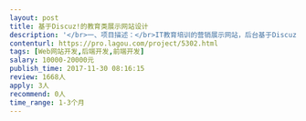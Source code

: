 ```yaml
---                
layout: post       
title: 基于Discuz!的教育类展示网站设计           
description: '</br>一、项目描述：</br>IT教育培训的营销展示网站，后台基于Discuz!，前台所有页面需要使用H5+CSS3打造能够自适应的首页（自适应PC+Pad+Phone，以及不同主流分辨率）。后台可以控制绝大多数的主要功能（部分高度独立且不常修改的板块可以接受直接修改网页源码）。要求网站具备很好的做SEO优化的基础，利于推广营销以及搜索引擎爬虫的抓取。要求具有营销及消费心理学基础的设计团队参与设计页面，有能力在必要的时间及节点提出简单的相关建议。</br></br>二、主要功能点：</br>正在运营的网站：www.15pb.com.cn</br>【首页】：庄重、酷炫、主题突出，必须具备“开班时间”、“就业快报”、“学员反馈”这三个模块，其他可自由发挥；</br>【机构介绍】：请参考现有网站的机构介绍（参考模块及部分设计）</br>【教育产品】：需要以较好的创意体现出我们目前的课程</br>【学生园地】：学生作品、学员感言、学员风采、拼搏名人榜、班级动态、校园新闻</br>【新闻报道】：官方公告、媒体报道、行业动态</br>【技术分享】：原创文章、原创视频、学员分享</br>【校企合作】：请参考原网站校企合作</br>｛着陆页｝：</br>1. C语言基础班 动态响应式着陆页</br>2. 全栈软件安全精英班 动态响应式着陆页</br>3. 信息安全培训就业 动态响应式着陆页</br></br>｛论坛｝：</br>有一个能够与整个站点风格相符的样式模板。</br></br>三、可参考产品：</br>我们现在自己的网站： www.15pb.com.cn </br>某培训机构：www.itcast.cn</br></br>四、人员要求：</br>1、有Discuz!的二次开发经验，能够熟练定制Discuz!模板，且能够完成Discuz!后台的一般级别定制；</br>2、精通PHP、Html5、CSS3、Javascript等语言，熟练使用MySQL等关系型数据库等；</br>3、对消费心理学、网络营销有较深入的理解；</br>4、熟悉产品->页面->搜索引擎的对应关系，能够充分考虑到后期SEO优化的潜在需求；</br>5、良好的沟通能力和契约精神。</br>'     
contenturl: https://pro.lagou.com/project/5302.html      
tags: [Web网站开发,后端开发,前端开发]            
salary: 10000-20000元          
publish_time: 2017-11-30 08:16:15         
review: 1668人                   
apply: 3人                   
recommend: 0人                   
time_range: 1-3个月              
---                 
```

